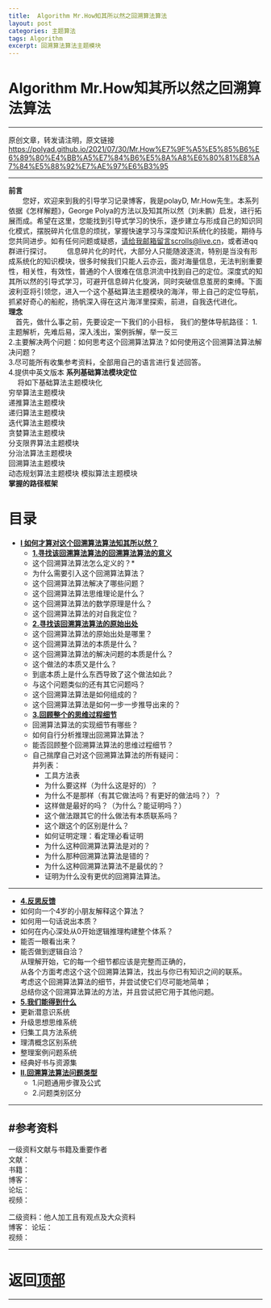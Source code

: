 ```yaml
---
title:  Algorithm Mr.How知其所以然之回溯算法算法
layout: post
categories: 主题算法
tags: Algorithm
excerpt: 回溯算法算法主题模块
---
```

# Algorithm Mr.How知其所以然之回溯算法算法 <span id="home">

---

原创文章，转发请注明，原文链接<https://polyad.github.io/2021/07/30/Mr.How%E7%9F%A5%E5%85%B6%E6%89%80%E4%BB%A5%E7%84%B6%E5%8A%A8%E6%80%81%E8%A7%84%E5%88%92%E7%AE%97%E6%B3%95>

---
**前言**  
&emsp;&emsp;您好，欢迎来到我的引导学习记录博客，我是polayD, Mr.How先生。本系列依据《怎样解题》，George Polya的方法以及知其所以然（刘未鹏）启发，进行拓展而成。希望在这里，您能找到引导式学习的快乐，逐步建立与形成自己的知识同化模式，摆脱碎片化信息的烦扰，掌握快速学习与深度知识系统化的技能，期待与您共同进步。如有任何问题或疑惑，请给我邮箱留言scrolls@live.cn，或者进qq群进行探讨。
&emsp;&emsp;信息碎片化的时代，大部分人只能随波逐流，特别是当没有形成系统化的知识模块，很多时候我们只能人云亦云，面对海量信息，无法判别重要性，相关性，有效性，普通的个人很难在信息洪流中找到自己的定位。深度式的知其所以然的引导式学习，可避开信息碎片化旋涡，同时突破信息茧房的束缚。下面波利亚将引领您，进入一个这个基础算法主题模块的海洋，带上自己的定位导航，抓紧好奇心的船舵，扬帆深入得在这片海洋里探索，前进，自我迭代进化。  
****理念****  
&emsp;首先，做什么事之前，先要设定一下我们的小目标，
我们的整体导航路径：
1.主题解析，先难后易，深入浅出，案例拆解，举一反三  
2.主要解决两个问题：如何思考这个回溯算法算法？如何使用这个回溯算法算法解决问题？  
3.尽可能所有收集参考资料，全部用自己的语言进行复述回答。  
4.提供中英文版本
**系列基础算法模块定位**      
&emsp;
将如下基础算法主题模块化  
穷举算法主题模块  
递推算法主题模块  
递归算法主题模块  
迭代算法主题模块  
贪婪算法主题模块  
分支限界算法主题模块  
分治法算法主题模块  
回溯算法主题模块  
动态规划算法主题模块 
模拟算法主题模块     
****掌握的路径框架****
# 目录
* **[I 如何才算对这个回溯算法算法知其所以然？](#1)**      
  * **[1.寻找该回溯算法算法的回溯算法算法的意义](#1.1)**       
  *  这个回溯算法算法怎么定义的？* 
  *  为什么需要引入这个回溯算法算法？      
  * 这个回溯算法算法解决了哪些问题？   
  * 这个回溯算法算法思维理论是什么？   
  * 这个回溯算法算法的数学原理是什么？  
  * 这个回溯算法算法的对自我定位？   
  * **[2.寻找该回溯算法算法的原始出处](#1.2)**   
  * 这个回溯算法算法的原始出处是哪里？    
  * 这个回溯算法算法的本质是什么？    
  * 这个回溯算法算法的解决问题的本质是什么？   
  * 这个做法的本质又是什么？    
  * 到底本质上是什么东西导致了这个做法如此？    
  * 与这个问题类似的还有其它问题吗？ 
  * 这个回溯算法算法是如何组成的？    
  * 这个回溯算法算法是如何一步一步推导出来的？  
  * **[3.回顾整个的思维过程细节](#1.3)**  
  * 回溯算法算法的实现细节有哪些？   
  * 如何自行分析推理出回溯算法算法？      
  * 能否回顾整个回溯算法算法的思维过程细节？  
  - 
    自己揣摩自己对这个回溯算法算法的所有疑问：      
      并列表：     
    * 工具方法表 
    *   为什么要这样（为什么这是好的）？    
    *   为什么不是那样（有其它做法吗？有更好的做法吗？）？    
    *   这样做是最好的吗？（为什么？能证明吗？）    
    *   这个做法跟其它的什么做法有本质联系吗？    
    *   这个跟这个的区别是什么？    
    *   如何证明定理：看定理必看证明    
    *   为什么这种回溯算法算法是对的？    
    *   为什么那种回溯算法算法是错的？    
    *   为什么这种回溯算法算法不是最优的？    
    *   证明为什么没有更优的回溯算法算法。 
 ----  
  * **[4.反思反馈](#1.4)**      
  *  如何向一个4岁的小朋友解释这个算法？ 
  *  如何用一句话说出本质？
  *  如何在内心深处从0开始逻辑推理构建整个体系？
  *  能否一眼看出来？     
  * 能否做到逻辑自洽？    
    从理解开始，它的每一个细节都应该是完整而正确的，    
    从各个方面考虑这个这个回溯算法算法，找出与你已有知识之间的联系。    
    考虑这个回溯算法算法的细节，并尝试使它们尽可能地简单；    
    总结你这个回溯算法算法的方法，并且尝试把它用于其他问题。    
  * **[5.我们能得到什么](#1.5)**         
  *   更新潜意识系统    
  *   升级思想思维系统    
  *   归集工具方法系统    
  *   理清概念区别系统        
  *   整理案例问题系统  
  *   经典好书与资源集      
* **[II.回溯算法算法问题类型](#2)**     
  *  1.问题通用步骤及公式   
  *  2.问题类别区分    







-----
#参考资料  
-----  
一级资料文献与书籍及重要作者  
文献：  
书籍：  
博客：   
论坛：   
视频：  

二级资料：他人加工且有观点及大众资料  
博客： 
论坛：   
视频：    



-----

# **返回[顶部](#home)**

---- 
